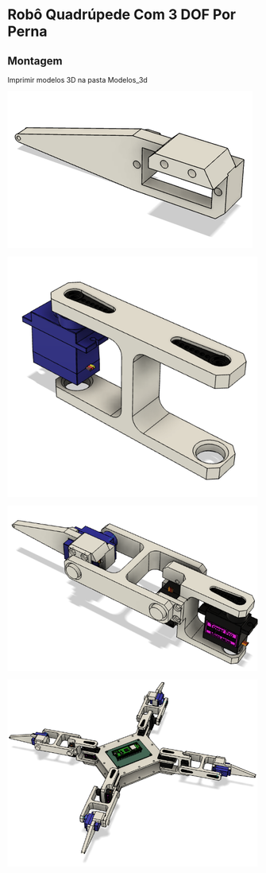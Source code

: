 # Robô Quadrúpede Com 3 DOF Por Perna

## Montagem
Imprimir modelos 3D na pasta Modelos_3d

![Tibia](./Imagens/tibia.png)

![Montagem dos servomotores na coxa](./Imagens/coxa.png)

![Perna](./Imagens/perna.png)

![Robo](./Imagens/robo.png)
